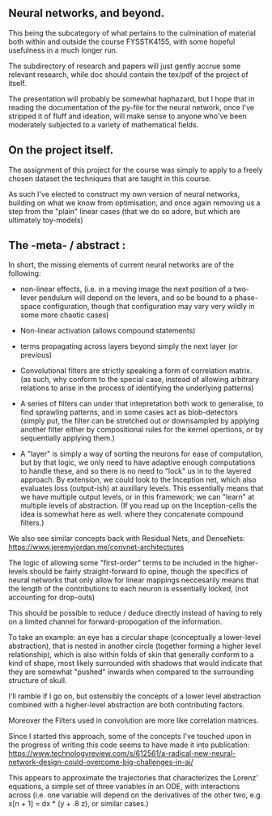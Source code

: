 ## Neural networks, and beyond.

This being the subcategory of what pertains to the culmination of material both 
within and outside the course FYSSTK4155, with some hopeful usefulness in a 
much longer run. 

The subdirectory of research and papers will just gently accrue some relevant 
research, while doc should contain the tex/pdf of the project of itself. 

The presentation will probably be somewhat haphazard, but I hope that in 
reading the documentation of the py-file for the neural network, once 
I've stripped it of fluff and ideation, will make sense to anyone who've been 
moderately subjected to a variety of mathematical fields. 

## On the project itself. 

The assignment of this project for the course was simply to apply to a freely 
chosen dataset the techniques that are taught in this course. 

As such I've elected to construct my own version of neural networks, building 
on what we know from optimisation, and once again removing us a step from the 
"plain" linear cases (that we do so adore, but which are ultimately toy-models) 


## The -meta- / abstract : 

In short, the missing elements of current neural networks are of the following: 

- non-linear effects, (i.e. in a moving image the next position of a two-lever 
pendulum will depend on the levers, and so be bound to a phase-space configuration, 
though that configuration may vary very wildly in some more chaotic cases) 

- Non-linear activation (allows compound statements) 

- terms propagating across layers beyond simply the next layer (or previous) 

- Convolutional filters are strictly speaking a form of correlation matrix. 
 (as such, why conform to the special case, instead of allowing arbitrary relations 
to arise in the process of identifying the underlying patterns) 

- A series of filters can under that intepretation both work to generalise, to 
find sprawling patterns, and in some cases act as blob-detectors (simply put, the 
filter can be stretched out or downsampled by applying another filter either by 
compositional rules for the kernel opertions, or by sequentially applying them.) 

- A "layer" is simply a way of sorting the neurons for ease of computation, but 
by that logic, we only need to have adaptive enough computations to handle these, and 
so there is no need to "lock" us in to the layered approach. 
By extension, we could look to the Inception net, which also evaluates loss (output-ish) 
at auxillary levels. This essentially means that we have multiple output levels, or 
in this framework; we can "learn" at multiple levels of abstraction. 
(If you read up on the Inception-cells the idea is somewhat here as well. where they 
concatenate compound filters.)





We also see similar concepts back with Residual Nets, and DenseNets: 
https://www.jeremyjordan.me/convnet-architectures



The logic of allowing some "first-order" terms to be included in the higher-levels 
should be fairly straight-forward to opine, though the specifics of neural networks 
that only allow for linear mappings neccesarily means that the length of the contributions 
to each neuron is essentially locked, (not accounting for drop-outs) 

This should be possible to reduce / deduce directly instead of having to rely on a limited 
channel for forward-propogation of the information. 

To take an example: an eye has a circular shape (conceptually a lower-level abstraction), that is 
nested in another circle (together forming a higher level relationship), which is also within 
folds of skin that generally conform to a kind of shape, most likely surrounded with shadows that 
would indicate that they are somewhat "pushed" inwards when compared to the surrounding structure 
of skull.


I'll ramble if I go on,  but ostensibly the concepts of a lower level abstraction combined with 
a higher-level abstraction are both contributing factors. 

Moreover the Filters used in convolution are more like correlation matrices. 



Since I started this approach, some of the concepts I've touched upon in the 
progress of writing this code seems to have made it into publication: 
https://www.technologyreview.com/s/612561/a-radical-new-neural-network-design-could-overcome-big-challenges-in-ai/

This appears to approximate the trajectories that characterizes the Lorenz' equations, a simple 
set of three variables in an ODE, with interactions across (i.e. one variable will depend 
on the derivatives of the other two, e.g. x[n + 1] = dx * (y + .8 z), or similar cases.) 
  
